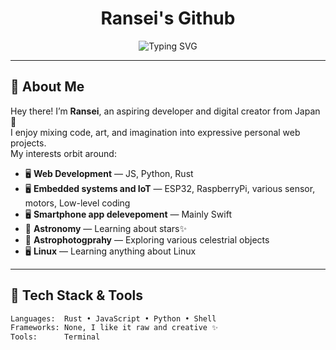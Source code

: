 <h1 align="center">Ransei's Github</h1>
<p align="center">
  <img src="https://readme-typing-svg.demolab.com/?font=Fira+Code&pause=1000&center=true&width=500&lines=Backend/Frontend+Dev+%7C+Creative+Explorer;Astrophotographer+%7C+Blogger+%7C+FOSS+Lover" alt="Typing SVG" />
</p>

---

## 🌌 About Me

Hey there! I’m **Ransei**, an aspiring developer and digital creator from Japan 🌸  
I enjoy mixing code, art, and imagination into expressive personal web projects.  
My interests orbit around:

- 🖥️ **Web Development** — JS, Python, Rust
- 🖥️ **Embedded systems and IoT** — ESP32, RaspberryPi, various sensor, motors, Low-level coding
- 🖥️ **Smartphone app delevepoment** — Mainly Swift 
- 🌠 **Astronomy** — Learning about stars✨
- 📸 **Astrophotogprahy** — Exploring various celestrial objects
- 🖥️ **Linux** — Learning anything about Linux

---

## 🔧 Tech Stack & Tools

```bash
Languages:  Rust • JavaScript • Python • Shell
Frameworks: None, I like it raw and creative ✨
Tools:      Terminal
